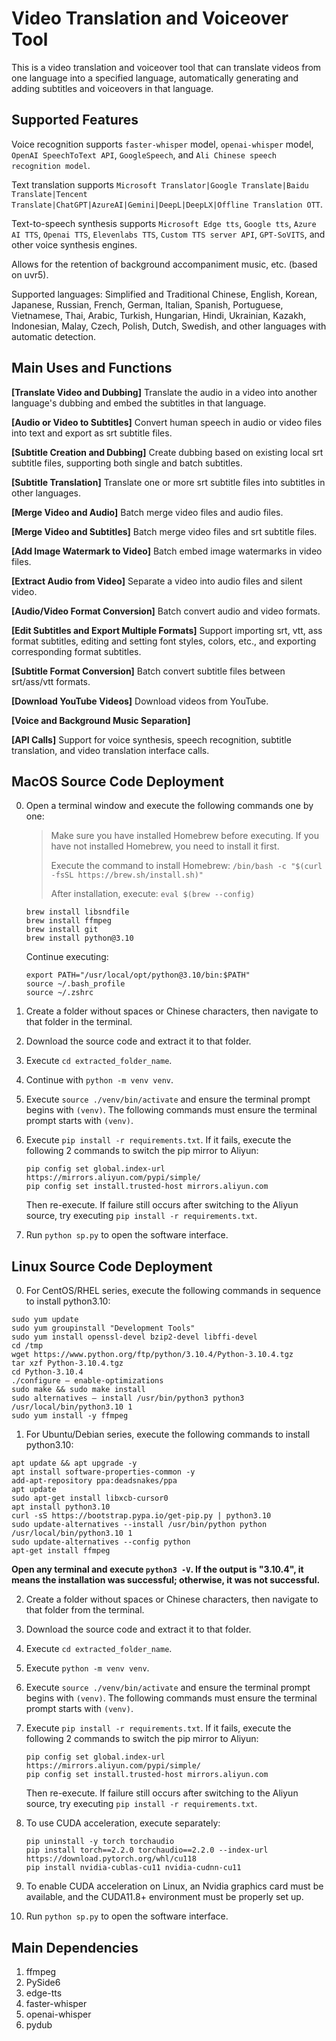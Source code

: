 # Video Translation and Voiceover Tool

This is a video translation and voiceover tool that can translate videos from one language into a specified language, automatically generating and adding subtitles and voiceovers in that language.

## Supported Features

Voice recognition supports `faster-whisper` model, `openai-whisper` model, `OpenAI SpeechToText API`, `GoogleSpeech`, and `Ali Chinese speech recognition model`.

Text translation supports `Microsoft Translator|Google Translate|Baidu Translate|Tencent Translate|ChatGPT|AzureAI|Gemini|DeepL|DeepLX|Offline Translation OTT`.

Text-to-speech synthesis supports `Microsoft Edge tts`, `Google tts`, `Azure AI TTS`, `Openai TTS`, `Elevenlabs TTS`, `Custom TTS server API`, `GPT-SoVITS`, and other voice synthesis engines.

Allows for the retention of background accompaniment music, etc. (based on uvr5).

Supported languages: Simplified and Traditional Chinese, English, Korean, Japanese, Russian, French, German, Italian, Spanish, Portuguese, Vietnamese, Thai, Arabic, Turkish, Hungarian, Hindi, Ukrainian, Kazakh, Indonesian, Malay, Czech, Polish, Dutch, Swedish, and other languages with automatic detection.

## Main Uses and Functions

**[Translate Video and Dubbing]** Translate the audio in a video into another language's dubbing and embed the subtitles in that language.

**[Audio or Video to Subtitles]** Convert human speech in audio or video files into text and export as srt subtitle files.

**[Subtitle Creation and Dubbing]** Create dubbing based on existing local srt subtitle files, supporting both single and batch subtitles.

**[Subtitle Translation]** Translate one or more srt subtitle files into subtitles in other languages.

**[Merge Video and Audio]** Batch merge video files and audio files.

**[Merge Video and Subtitles]** Batch merge video files and srt subtitle files.

**[Add Image Watermark to Video]** Batch embed image watermarks in video files.

**[Extract Audio from Video]** Separate a video into audio files and silent video.

**[Audio/Video Format Conversion]** Batch convert audio and video formats.

**[Edit Subtitles and Export Multiple Formats]** Support importing srt, vtt, ass format subtitles, editing and setting font styles, colors, etc., and exporting corresponding format subtitles.

**[Subtitle Format Conversion]** Batch convert subtitle files between srt/ass/vtt formats.

**[Download YouTube Videos]** Download videos from YouTube.

**[Voice and Background Music Separation]**

**[API Calls]** Support for voice synthesis, speech recognition, subtitle translation, and video translation interface calls.

## MacOS Source Code Deployment

0. Open a terminal window and execute the following commands one by one:

    > Make sure you have installed Homebrew before executing. If you have not installed Homebrew, you need to install it first.
    >
    > Execute the command to install Homebrew: `/bin/bash -c "$(curl -fsSL https://brew.sh/install.sh)"`
    >
    > After installation, execute: `eval $(brew --config)`
    >

    ```
    brew install libsndfile
    brew install ffmpeg
    brew install git
    brew install python@3.10
    ```

    Continue executing:

    ```
    export PATH="/usr/local/opt/python@3.10/bin:$PATH"
    source ~/.bash_profile 
    source ~/.zshrc
    ```

1. Create a folder without spaces or Chinese characters, then navigate to that folder in the terminal.
2. Download the source code and extract it to that folder.
3. Execute `cd extracted_folder_name`.
4. Continue with `python -m venv venv`.
5. Execute `source ./venv/bin/activate` and ensure the terminal prompt begins with `(venv)`. The following commands must ensure the terminal prompt starts with `(venv)`.
6. Execute `pip install -r requirements.txt`. If it fails, execute the following 2 commands to switch the pip mirror to Aliyun:

    ```
    pip config set global.index-url https://mirrors.aliyun.com/pypi/simple/
    pip config set install.trusted-host mirrors.aliyun.com
    ```

    Then re-execute. If failure still occurs after switching to the Aliyun source, try executing `pip install -r requirements.txt`.

7. Run `python sp.py` to open the software interface.

## Linux Source Code Deployment

0. For CentOS/RHEL series, execute the following commands in sequence to install python3.10:

```
sudo yum update
sudo yum groupinstall "Development Tools"
sudo yum install openssl-devel bzip2-devel libffi-devel
cd /tmp
wget https://www.python.org/ftp/python/3.10.4/Python-3.10.4.tgz
tar xzf Python-3.10.4.tgz
cd Python-3.10.4
./configure — enable-optimizations
sudo make && sudo make install
sudo alternatives — install /usr/bin/python3 python3 /usr/local/bin/python3.10 1
sudo yum install -y ffmpeg
```

1. For Ubuntu/Debian series, execute the following commands to install python3.10:

```
apt update && apt upgrade -y
apt install software-properties-common -y
add-apt-repository ppa:deadsnakes/ppa
apt update
sudo apt-get install libxcb-cursor0
apt install python3.10
curl -sS https://bootstrap.pypa.io/get-pip.py | python3.10
sudo update-alternatives --install /usr/bin/python python /usr/local/bin/python3.10 1
sudo update-alternatives --config python
apt-get install ffmpeg
```

**Open any terminal and execute `python3 -V`. If the output is "3.10.4", it means the installation was successful; otherwise, it was not successful.**

2. Create a folder without spaces or Chinese characters, then navigate to that folder from the terminal.
3. Download the source code and extract it to that folder.
4. Execute `cd extracted_folder_name`.
5. Execute `python -m venv venv`.
6. Execute `source ./venv/bin/activate` and ensure the terminal prompt begins with `(venv)`. The following commands must ensure the terminal prompt starts with `(venv)`.
7. Execute `pip install -r requirements.txt`. If it fails, execute the following 2 commands to switch the pip mirror to Aliyun:

    ```
    pip config set global.index-url https://mirrors.aliyun.com/pypi/simple/
    pip config set install.trusted-host mirrors.aliyun.com
    ```

    Then re-execute. If failure still occurs after switching to the Aliyun source, try executing `pip install -r requirements.txt`.

8. To use CUDA acceleration, execute separately:

    ```
    pip uninstall -y torch torchaudio
    pip install torch==2.2.0 torchaudio==2.2.0 --index-url https://download.pytorch.org/whl/cu118
    pip install nvidia-cublas-cu11 nvidia-cudnn-cu11
    ```

9. To enable CUDA acceleration on Linux, an Nvidia graphics card must be available, and the CUDA11.8+ environment must be properly set up.

10. Run `python sp.py` to open the software interface.

## Main Dependencies

1. ffmpeg
2. PySide6
3. edge-tts
4. faster-whisper
5. openai-whisper
6. pydub
